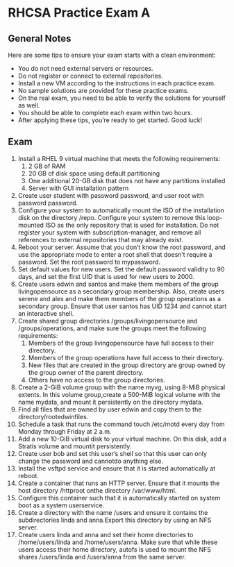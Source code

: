 # RHCSA Practice Exam A
## General Notes
Here are some tips to ensure your exam starts with a clean
environment:
* You do not need external servers or resources.
* Do not register or connect to external repositories.
* Install a new VM according to the instructions in each practice exam.
* No sample solutions are provided for these practice exams.
* On the real exam, you need to be able to verify the solutions for yourself as well.
* You should be able to complete each exam within two hours.
* After applying these tips, you’re ready to get started. Good luck!

## Exam
1. Install a RHEL 9 virtual machine that meets the following
requirements:
    1. 2 GB of RAM
    2. 20 GB of disk space using default partitioning
    3. One additional 20-GB disk that does not have any partitions installed
    4. Server with GUI installation pattern
2. Create user student with password password, and user root with password password.
3. Configure your system to automatically mount the ISO of the installation disk on the directory /repo. Configure your system to remove this loop-mounted ISO as the only repository that is used for installation. Do not register your system with subscription-manager, and remove all references to external repositories that may already exist.
4. Reboot your server. Assume that you don’t know the root password, and use the appropriate mode to enter a root shell that doesn’t require a password. Set the root password to mypassword.
5. Set default values for new users. Set the default password validity to 90 days, and set the first UID that is used for new users to 2000.
6. Create users edwin and santos and make them members of the group livingopensource as a secondary group
membership. Also, create users serene and alex and make them members of the group operations as a secondary
group. Ensure that user santos has UID 1234 and cannot start an interactive shell.
7. Create shared group directories /groups/livingopensource and /groups/operations, and make sure the groups meet the following requirements:
    1. Members of the group livingopensource have full access to their directory.
    2. Members of the group operations have full access to their directory.
    3. New files that are created in the group directory are group owned by the group owner of the parent   directory.
    4. Others have no access to the group directories.
 8. Create a 2-GiB volume group with the name myvg, using 8-MiB physical extents. In this volume group,create   a 500-MiB logical volume with the name mydata, and mount it persistently on the directory mydata.
 9. Find all files that are owned by user edwin and copy them to the directory/rootedwinfiles.
 10. Schedule a task that runs the command touch /etc/motd every day from Monday through Friday at 2 a.m.
 11. Add a new 10-GiB virtual disk to your virtual machine. On this disk, add a Stratis volume and mountit  persistently.
 12. Create user bob and set this user’s shell so that this user can only change the password and cannotdo  anything else.
 13. Install the vsftpd service and ensure that it is started automatically at reboot.
 14. Create a container that runs an HTTP server. Ensure that it mounts the host directory /httproot onthe  directory /var/www/html.
 15. Configure this container such that it is automatically started on system boot as a system userservice.
 16. Create a directory with the name /users and ensure it contains the subdirectories linda and anna.Export    this directory by using an NFS server.
 17. Create users linda and anna and set their home directories to /home/users/linda and /home/users/anna. Make sure that while these users access their home directory, autofs is used to mount the NFS shares /users/linda and /users/anna from the same server.